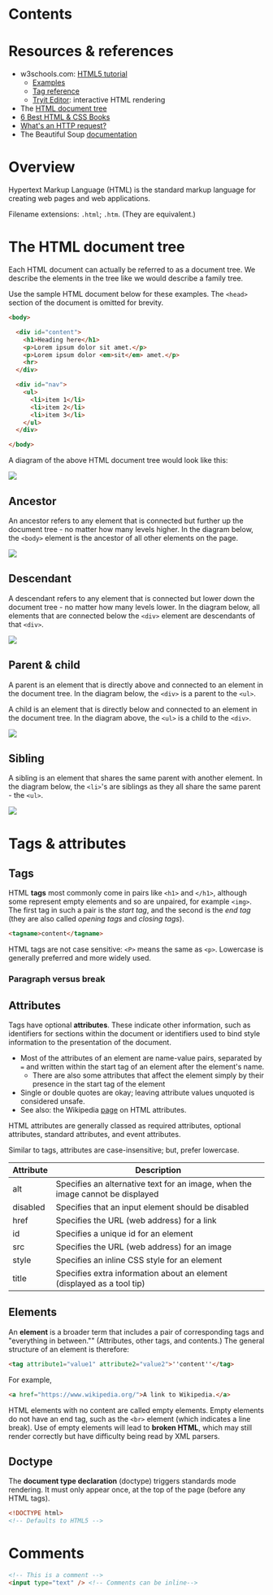 # Contents

# Resources & references
- w3schools.com: [HTML5 tutorial](https://www.w3schools.com/html/default.asp)
    - [Examples](https://www.w3schools.com/html/html_examples.asp)
    - [Tag reference](https://www.w3schools.com/tags/default.asp)
    - [Tryit Editor](https://www.w3schools.com/html/tryit.asp?filename=tryhtml_default): interactive HTML rendering
- The [HTML document tree](http://web.simmons.edu/~grabiner/comm244/weekfour/document-tree.html)
- [6 Best HTML & CSS Books](https://tutorials.hostucan.com/6-best-html-css-books)
- [What's an HTTP request?](http://rve.org.uk/dumprequest)
- The Beautiful Soup [documentation](https://www.crummy.com/software/BeautifulSoup/bs4/doc/)

# Overview
Hypertext Markup Language (HTML) is the standard markup language for creating web pages and web applications.

Filename extensions: `.html`; `.htm`.  (They are equivalent.)

# The HTML document tree
Each HTML document can actually be referred to as a document tree. We describe the elements in the tree like we would describe a family tree.

Use the sample HTML document below for these examples. The `<head>` section of the document is omitted for brevity.

```html
<body>

  <div id="content">
    <h1>Heading here</h1>
    <p>Lorem ipsum dolor sit amet.</p>
    <p>Lorem ipsum dolor <em>sit</em> amet.</p>
    <hr>
  </div>

  <div id="nav">
    <ul>
      <li>item 1</li>
      <li>item 2</li>
      <li>item 3</li>
    </ul>
  </div>

</body>
```

A diagram of the above HTML document tree would look like this:

![](http://web.simmons.edu/~grabiner/comm244/weekfour/tree.gif)

## Ancestor
An ancestor refers to any element that is connected but further up the document tree - no matter how many levels higher. In the diagram below, the `<body>` element is the ancestor of all other elements on the page.

![](http://css.maxdesign.com.au/selectutorial/images/tree_ancestor.gif)

## Descendant
A descendant refers to any element that is connected but lower down the document tree - no matter how many levels lower. In the diagram below, all elements that are connected below the `<div>` element are descendants of that `<div>`.

![](http://css.maxdesign.com.au/selectutorial/images/tree_descendant.gif)

## Parent & child
A parent is an element that is directly above and connected to an element in the document tree. In the diagram below, the `<div>` is a parent to the `<ul>`.

A child is an element that is directly below and connected to an element in the document tree. In the diagram above, the `<ul>` is a child to the `<div>`.

![](http://css.maxdesign.com.au/selectutorial/images/tree_parent.gif)

## Sibling
A sibling is an element that shares the same parent with another element. In the diagram below, the `<li>`'s are siblings as they all share the same parent - the `<ul>`.

![](http://css.maxdesign.com.au/selectutorial/images/tree_siblings.gif)

# Tags & attributes

## Tags
HTML **tags** most commonly come in pairs like `<h1>` and `</h1>`, although some represent empty elements and so are unpaired, for example `<img>`. The first tag in such a pair is the _start tag_, and the second is the _end tag_ (they are also called _opening tags_ and _closing tags_).

```html
<tagname>content</tagname>
```

HTML tags are not case sensitive: `<P>` means the same as `<p>`.  Lowercase is generally preferred and more widely used.

### Paragraph versus break


## Attributes
Tags have optional **attributes**.  These indicate other information, such as identifiers for sections within the document or identifiers used to bind style information to the presentation of the document.
- Most of the attributes of an element are name-value pairs, separated by `=` and written within the start tag of an element after the element's name.
    - There are also some attributes that affect the element simply by their presence in the start tag of the element
- Single or double quotes are okay; leaving attribute values unquoted is considered unsafe.
- See also: the Wikipedia [page](https://en.wikipedia.org/wiki/HTML#Attributes) on HTML attributes.

HTML attributes are generally classed as required attributes, optional attributes, standard attributes, and event attributes.

Similar to tags, attributes are case-insensitive; but, prefer lowercase.


| Attribute | Description |
| --------- | ----------- |
| alt | Specifies an alternative text for an image, when the image cannot be displayed |
| disabled |  Specifies that an input element should be disabled |
| href |  Specifies the URL (web address) for a link |
| id | Specifies a unique id for an element |
| src | Specifies the URL (web address) for an image |
| style | Specifies an inline CSS style for an element |
| title | Specifies extra information about an element (displayed as a tool tip) |

## Elements
An **element** is a broader term that includes a pair of corresponding tags and "everything in between.""  (Attributes, other tags, and contents.)  The general structure of an element is therefore:

```html
<tag attribute1="value1" attribute2="value2">''content''</tag>
```

For example,

```html
<a href="https://www.wikipedia.org/">A link to Wikipedia.</a>
```

HTML elements with no content are called empty elements. Empty elements do not have an end tag, such as the `<br>` element (which indicates a line break).  Use of empty elements will lead to **broken HTML**, which may still render correctly but have difficulty being read by XML parsers.

## Doctype
The **document type declaration** (doctype) triggers standards mode rendering.  It must only appear once, at the top of the page (before any HTML tags).

```html
<!DOCTYPE html>
<!-- Defaults to HTML5 -->
```

# Comments

```html
<!-- This is a comment -->
<input type="text" /> <!-- Comments can be inline-->
```
